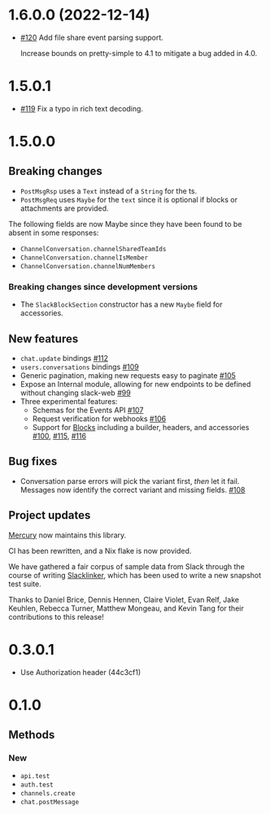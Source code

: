 # 1.6.0.0 (2022-12-14)

* [#120](https://github.com/MercuryTechnologies/slack-web/pull/120)
  Add file share event parsing support.

  Increase bounds on pretty-simple to 4.1 to mitigate a bug added in 4.0.

# 1.5.0.1

* [#119](https://github.com/MercuryTechnologies/slack-web/pull/119) Fix a typo
  in rich text decoding.

# 1.5.0.0

## Breaking changes

- `PostMsgRsp` uses a `Text` instead of a `String` for the ts.
- `PostMsgReq` uses `Maybe` for the `text` since it is optional if blocks or
  attachments are provided.

The following fields are now Maybe since they have been found to be absent in
some responses:

- `ChannelConversation.channelSharedTeamIds`
- `ChannelConversation.channelIsMember`
- `ChannelConversation.channelNumMembers`

### Breaking changes since development versions

- The `SlackBlockSection` constructor has a new `Maybe` field for accessories.

## New features

- `chat.update` bindings [#112](https://github.com/MercuryTechnologies/slack-web/pull/112)
- `users.conversations` bindings [#109](https://github.com/MercuryTechnologies/slack-web/pull/109)
- Generic pagination, making new requests easy to paginate
  [#105](https://github.com/MercuryTechnologies/slack-web/pull/105)
- Expose an Internal module, allowing for new endpoints to be defined without
  changing slack-web
  [#99](https://github.com/MercuryTechnologies/slack-web/pull/99)
- Three experimental features:
  - Schemas for the Events API
    [#107](https://github.com/MercuryTechnologies/slack-web/pull/107)
  - Request verification for webhooks
    [#106](https://github.com/MercuryTechnologies/slack-web/pull/106)
  - Support for [Blocks](https://api.slack.com/block-kit) including a builder,
    headers, and accessories
    [#100](https://github.com/MercuryTechnologies/slack-web/pull/100),
    [#115](https://github.com/MercuryTechnologies/slack-web/pull/115),
    [#116](https://github.com/MercuryTechnologies/slack-web/pull/116)

## Bug fixes

- Conversation parse errors will pick the variant first, *then* let it fail.
  Messages now identify the correct variant and missing fields.
  [#108](https://github.com/MercuryTechnologies/slack-web/pull/108)

## Project updates

[Mercury](https://mercury.com) now maintains this library.

CI has been rewritten, and a Nix flake is now provided.

We have gathered a fair corpus of sample data from Slack through the course of
writing [Slacklinker](https://github.com/MercuryTechnologies/Slacklinker),
which has been used to write a new snapshot test suite.

Thanks to Daniel Brice, Dennis Hennen, Claire Violet, Evan Relf, Jake Keuhlen,
Rebecca Turner, Matthew Mongeau, and Kevin Tang for their contributions to this
release!

# 0.3.0.1

- Use Authorization header (44c3cf1)

# 0.1.0

## Methods

### New

- `api.test`
- `auth.test`
- `channels.create`
- `chat.postMessage`
